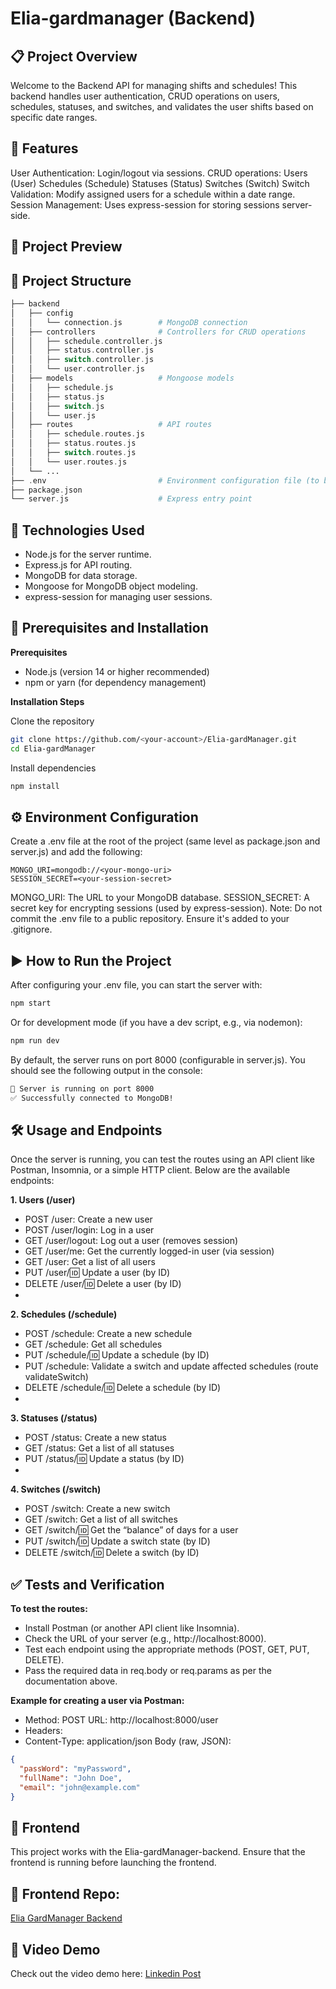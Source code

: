 # Elia-gardmanager (Backend) 

## 📋 Project Overview
Welcome to the Backend API for managing shifts and schedules!
This backend handles user authentication, CRUD operations on users, schedules, statuses, and switches, and validates the user shifts based on specific date ranges.

## 📱 Features
User Authentication: Login/logout via sessions.
CRUD operations:
Users (User)
Schedules (Schedule)
Statuses (Status)
Switches (Switch)
Switch Validation: Modify assigned users for a schedule within a date range.
Session Management: Uses express-session for storing sessions server-side.

## 📸 Project Preview

## 📂 Project Structure
```php
├── backend
│   ├── config
│   │   └── connection.js        # MongoDB connection
│   ├── controllers              # Controllers for CRUD operations
│   │   ├── schedule.controller.js
│   │   ├── status.controller.js
│   │   ├── switch.controller.js
│   │   └── user.controller.js
│   ├── models                   # Mongoose models
│   │   ├── schedule.js
│   │   ├── status.js
│   │   ├── switch.js
│   │   └── user.js
│   ├── routes                   # API routes
│   │   ├── schedule.routes.js
│   │   ├── status.routes.js
│   │   ├── switch.routes.js
│   │   └── user.routes.js
│   └── ...
├── .env                         # Environment configuration file (to be created)
├── package.json
└── server.js                    # Express entry point
```

## 🚀 Technologies Used
- Node.js for the server runtime.
- Express.js for API routing.
- MongoDB for data storage.
- Mongoose for MongoDB object modeling.
- express-session for managing user sessions.

## 🔧 Prerequisites and Installation

**Prerequisites**
- Node.js (version 14 or higher recommended)
- npm or yarn (for dependency management)

**Installation Steps**

Clone the repository
```bash
git clone https://github.com/<your-account>/Elia-gardManager.git
cd Elia-gardManager
```
Install dependencies
```bash
npm install
```

## ⚙️ Environment Configuration
Create a .env file at the root of the project (same level as package.json and server.js) and add the following:

```env
MONGO_URI=mongodb://<your-mongo-uri>
SESSION_SECRET=<your-session-secret>
```
MONGO_URI: The URL to your MongoDB database.
SESSION_SECRET: A secret key for encrypting sessions (used by express-session).
Note: Do not commit the .env file to a public repository. Ensure it's added to your .gitignore.

## ▶️ How to Run the Project

After configuring your .env file, you can start the server with:

```bash
npm start
```
Or for development mode (if you have a dev script, e.g., via nodemon):

```bash
npm run dev
```
By default, the server runs on port 8000 (configurable in server.js).
You should see the following output in the console:

```bash
🐍 Server is running on port 8000
✅ Successfully connected to MongoDB!
```

## 🛠️ Usage and Endpoints
Once the server is running, you can test the routes using an API client like Postman, Insomnia, or a simple HTTP client. Below are the available endpoints:

**1. Users (/user)**

- POST /user: Create a new user
- POST /user/login: Log in a user
- GET /user/logout: Log out a user (removes session)
- GET /user/me: Get the currently logged-in user (via session)
- GET /user: Get a list of all users
- PUT /user/:id: Update a user (by ID)
- DELETE /user/:id: Delete a user (by ID)
- 
**2. Schedules (/schedule)**
  
- POST /schedule: Create a new schedule
- GET /schedule: Get all schedules
- PUT /schedule/:id: Update a schedule (by ID)
- PUT /schedule: Validate a switch and update affected schedules (route validateSwitch)
- DELETE /schedule/:id: Delete a schedule (by ID)
- 
**3. Statuses (/status)**
  
- POST /status: Create a new status
- GET /status: Get a list of all statuses
- PUT /status/:id: Update a status (by ID)
- 
**4. Switches (/switch)**
  
- POST /switch: Create a new switch
- GET /switch: Get a list of all switches
- GET /switch/:id: Get the “balance” of days for a user
- PUT /switch/:id: Update a switch state (by ID)
- DELETE /switch/:id: Delete a switch (by ID)
  
## ✅ Tests and Verification

**To test the routes:**

- Install Postman (or another API client like Insomnia).
- Check the URL of your server (e.g., http://localhost:8000).
- Test each endpoint using the appropriate methods (POST, GET, PUT, DELETE).
- Pass the required data in req.body or req.params as per the documentation above.
  
**Example for creating a user via Postman:**

- Method: POST
URL: http://localhost:8000/user
- Headers:
- Content-Type: application/json
Body (raw, JSON):

```json
{
  "passWord": "myPassword",
  "fullName": "John Doe",
  "email": "john@example.com"
}
```

## 🔗 Frontend
This project works with the Elia-gardManager-backend.
Ensure that the frontend is running before launching the frontend.

## 🔗 Frontend Repo: 
[Elia GardManager Backend](https://github.com/Fauve-mce/elia-gardmanager-frontend)

## 🎥 Video Demo
Check out the video demo here: 
[Linkedin Post](https://www.linkedin.com/feed/update/urn:li:activity:7301037570862338049/)
